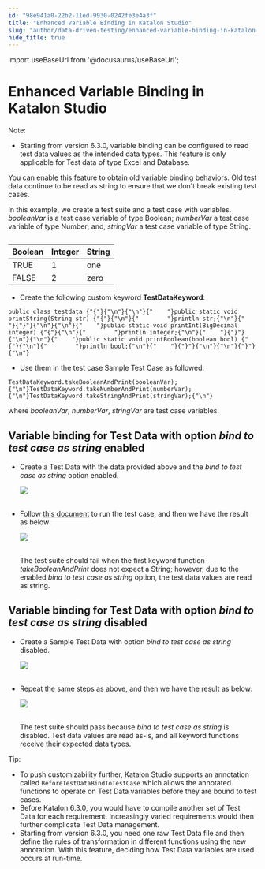 ```yaml
---
id: "98e941a0-22b2-11ed-9930-0242fe3e4a3f"
title: "Enhanced Variable Binding in Katalon Studio"
slug: "author/data-driven-testing/enhanced-variable-binding-in-katalon-studio"
hide_title: true
---
```

import useBaseUrl from '@docusaurus/useBaseUrl';


# <a id="id" class="anchor_top_offset"/><a id="ariaid-title1" class="anchor_top_offset"/>Enhanced Variable Binding in <span xmlns="http://www.w3.org/1999/xhtml" className="ph">Katalon Studio</span> 

<div xmlns="http://www.w3.org/1999/xhtml" className="note note note_note"><span className="note__title">Note:</span> 
  <ul className="ul"><li className="li">Starting from version 6.3.0, variable binding can be configured to read test data values as the intended data types. This feature is only applicable for Test data of type Excel and Database.</li></ul>
</div>
<p xmlns="http://www.w3.org/1999/xhtml" className="p">You can enable this feature to obtain old variable binding behaviors. Old test data continue to be read as string to ensure that we don't break existing test cases.</p> 
<p xmlns="http://www.w3.org/1999/xhtml" className="p">In this example, we create a test suite and a test case with variables. <em className="ph i">booleanVar</em> is a test case variable of type Boolean; <em className="ph i">numberVar</em> a test case variable of type Number; and, <em className="ph i">stringVar</em> a test case variable of type String.</p> 
<table xmlns="http://www.w3.org/1999/xhtml" className="table"><caption /><thead className="thead"><tr className><th className="entry anchor_top_offset" id="id__entry__1">Boolean</th><th className="entry anchor_top_offset" id="id__entry__2">Integer</th><th className="entry anchor_top_offset" id="id__entry__3">String</th></tr></thead><tbody className="tbody"><tr className><td className="entry" headers="id__entry__1 id__entry__2 id__entry__3 ">TRUE</td><td className="entry" headers="id__entry__1 id__entry__2 id__entry__3 ">1</td><td className="entry" headers="id__entry__1 id__entry__2 id__entry__3 ">one</td></tr><tr className><td className="entry" headers="id__entry__1 id__entry__2 id__entry__3 ">FALSE</td><td className="entry" headers="id__entry__1 id__entry__2 id__entry__3 ">2</td><td className="entry" headers="id__entry__1 id__entry__2 id__entry__3 ">zero</td></tr></tbody></table> 
<ul xmlns="http://www.w3.org/1999/xhtml" className="ul"><li className="li">Create the following custom keyword <strong className="ph b">TestDataKeyword</strong>:</li></ul> 
<pre xmlns="http://www.w3.org/1999/xhtml" className="pre codeblock"><code>public class testdata {"{"}{"\n"}{"\n"}{"    "}public static void printString(String str) {"{"}{"\n"}{"        "}println str;{"\n"}{"    "}{"}"}{"\n"}{"\n"}{"    "}public static void printInt(BigDecimal integer) {"{"}{"\n"}{"        "}println integer;{"\n"}{"    "}{"}"}{"\n"}{"\n"}{"    "}public static void printBoolean(boolean bool) {"{"}{"\n"}{"        "}println bool;{"\n"}{"    "}{"}"}{"\n"}{"\n"}{"}"}{"\n"}</code></pre> 
<ul xmlns="http://www.w3.org/1999/xhtml" className="ul"><li className="li">Use them in the test case Sample Test Case as followed:</li></ul> 
<pre xmlns="http://www.w3.org/1999/xhtml" className="pre codeblock"><code>TestDataKeyword.takeBooleanAndPrint(booleanVar);{"\n"}TestDataKeyword.takeNumberAndPrint(numberVar);{"\n"}TestDataKeyword.takeStringAndPrint(stringVar);{"\n"}</code></pre> 
<p xmlns="http://www.w3.org/1999/xhtml" className="p">where <em className="ph i">booleanVar</em>, <em className="ph i">numberVar</em>, <em className="ph i">stringVar</em> are test case variables.</p> 

## <a id="id_1" class="anchor_top_offset"/>Variable binding for Test Data with option <em xmlns="http://www.w3.org/1999/xhtml" className="ph i">bind to test   case as string</em>  enabled

<ul xmlns="http://www.w3.org/1999/xhtml" className="ul"><li className="li">     <p className="p">Create a Test Data with the data provided above and the <em className="ph i">bind         to test case as string</em> option enabled.</p>     <p className="p">       <img className="image" src={useBaseUrl("https://github.com/katalon-studio/docs-images/raw/master/katalon-studio/docs/bind-as-string/option-enabled.png")} /><br /><br />     </p>   </li><li className="li">     <p className="p">Follow <a className="xref" href="/docs/author/data-driven-testing/run-test-case-with-an-external-data-source">this         document</a> to run the test case, and then we  have the result       as below:</p>     <p className="p">       <img className="image" src={useBaseUrl("https://github.com/katalon-studio/docs-images/raw/master/katalon-studio/docs/bind-as-string/2-failed.png")} /><br /><br />     </p>     <p className="p">The test suite should fail when the first keyword function       <em className="ph i">takeBooleanAndPrint</em> does not expect a String; however, due       to the enabled <em className="ph i">bind to test case as string</em> option, the       test data values are read as string.</p>   </li></ul> 

## <a id="id_2" class="anchor_top_offset"/>Variable binding for Test Data with option <em xmlns="http://www.w3.org/1999/xhtml" className="ph i">bind to test   case as string</em>  disabled

<ul xmlns="http://www.w3.org/1999/xhtml" className="ul"><li className="li">     <p className="p">Create a Sample Test Data with option <em className="ph i">bind to test case as         string</em> disabled.</p>     <p className="p">       <img className="image" src={useBaseUrl("https://github.com/katalon-studio/docs-images/raw/master/katalon-studio/docs/bind-as-string/option-disabled.png")} /><br /><br />     </p>   </li><li className="li">     <p className="p">Repeat the same steps as above, and then we have the result as       below:</p>     <p className="p">       <img className="image" src={useBaseUrl("https://github.com/katalon-studio/docs-images/raw/master/katalon-studio/docs/bind-as-string/4-passed.png")} /><br /><br />     </p>     <p className="p">The test suite should pass because <em className="ph i">bind to test case as         string</em> is disabled. Test data values are read as-is, and all       keyword functions receive their expected data types.</p>   </li></ul> 
<div xmlns="http://www.w3.org/1999/xhtml" className="note tip note_tip"><span className="note__title">Tip:</span> 
  <ul className="ul"><li className="li">To push customizability further, <span className="ph">Katalon Studio</span>  supports an
      annotation called <code className="ph codeph">BeforeTestDataBindToTestCase</code> which
      allows the annotated functions to operate on Test Data variables
      before they are bound to test cases.</li><li className="li">Before Katalon 6.3.0, you would have to compile another set of
      Test Data for each requirement. Increasingly varied requirements
      would then further complicate Test Data management.</li><li className="li">Starting from version 6.3.0, you need one raw Test Data file and
      then define the rules of transformation in different functions
      using the new annotation. With this feature, deciding how Test Data
      variables are used occurs at run-time.</li></ul>
</div>
